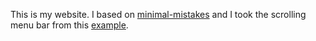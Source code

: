 This is my website.
I based on [minimal-mistakes](https://mmistakes.github.io/minimal-mistakes/) and I took the scrolling menu bar from this [example](https://taherbs.github.io/about/).